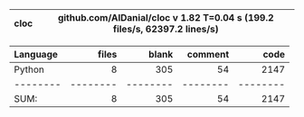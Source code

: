 cloc|github.com/AlDanial/cloc v 1.82  T=0.04 s (199.2 files/s, 62397.2 lines/s)
--- | ---

Language|files|blank|comment|code
:-------|-------:|-------:|-------:|-------:
Python|8|305|54|2147
--------|--------|--------|--------|--------
SUM:|8|305|54|2147
